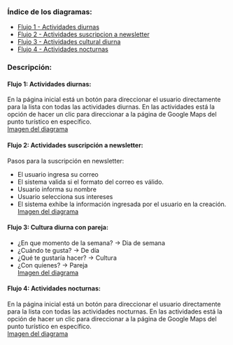 ### Índice de los diagramas:
- [Flujo 1 - Actividades diurnas](./01-diagrama-de-actividades/actividad-flujo-1-actividades-diurnas.puml)  
- [Flujo 2 - Actividades suscripcion a newsletter](./01-diagrama-de-actividades/actividad-flujo-2-actividad-subscripcion-newsletter.puml)  
- [Flujo 3 - Actividades cultural diurna](./01-diagrama-de-actividades/actividad-flujo-3-actividad-cultura-diurna.puml)  
- [Flujo 4 - Actividades nocturnas](./01-diagrama-de-actividades/actividad-flujo-4-actividad-nocturnas.puml)  

### Descripción:
#### Flujo 1: Actividades diurnas: 
En la página inicial está un botón para direccionar el usuario directamente para la lista con todas las actividades diurnas.
En las actividades está la opción de hacer un clic para direccionar a la página de Google Maps del punto turístico en específico.  
[Imagen del diagrama](./01-diagrama-de-actividades/actividad-flujo-1-actividades-diurnas.png)  


#### Flujo 2: Actividades suscripción a newsletter:
Pasos para la suscripción en newsletter:
- El usuario ingresa su correo
- El sistema valida si el formato del correo es válido.
- Usuario informa su nombre
- Usuario selecciona sus intereses
- El sistema exhibe la información ingresada por el usuario en la creación. 
[Imagen del diagrama](./01-diagrama-de-actividades/actividad-flujo-2-actividad-subscripcion-newsletter.png)    


#### Flujo 3: Cultura diurna con pareja:
- ¿En que momento de la semana? → Dia de semana
- ¿Cuándo te gusta? → De día
- ¿Qué te gustaría hacer? → Cultura
- ¿Con quienes? → Pareja  
[Imagen del diagrama](./01-diagrama-de-actividades/actividad-flujo-3-actividad-cultura-diurna.png)      


#### Flujo 4: Actividades nocturnas: 
En la página inicial está un botón para direccionar el usuario directamente para la lista con todas las actividades nocturnas.
En las actividades está la opción de hacer un clic para direccionar a la página de Google Maps del punto turístico en específico.  
[Imagen del diagrama](./01-diagrama-de-actividades/actividad-flujo-4-actividad-nocturnas.png)   
